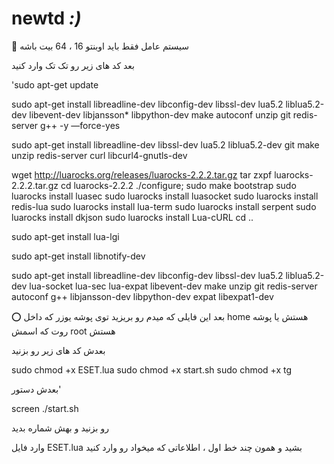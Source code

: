 # newtd *:)*
💢 سیستم عامل فقط باید اوبنتو 16 ، 64 بیت باشه

بعد کد های زیر رو تک تک وارد کنید

'sudo apt-get update

sudo apt-get install libreadline-dev libconfig-dev libssl-dev lua5.2 liblua5.2-dev libevent-dev libjansson* libpython-dev make autoconf unzip git redis-server g++ -y —force-yes

sudo apt-get install libreadline-dev libssl-dev lua5.2 liblua5.2-dev git make unzip redis-server curl libcurl4-gnutls-dev

wget http://luarocks.org/releases/luarocks-2.2.2.tar.gz
tar zxpf luarocks-2.2.2.tar.gz
cd luarocks-2.2.2
./configure; sudo make bootstrap
sudo luarocks install luasec
sudo luarocks install luasocket
sudo luarocks install redis-lua
sudo luarocks install lua-term
sudo luarocks install serpent
sudo luarocks install dkjson
sudo luarocks install Lua-cURL
cd ..

sudo apt-get install lua-lgi

sudo apt-get install libnotify-dev


sudo apt-get install libreadline-dev libconfig-dev libssl-dev lua5.2 liblua5.2-dev lua-socket lua-sec lua-expat libevent-dev make unzip git redis-server autoconf g++ libjansson-dev libpython-dev expat libexpat1-dev

⭕️ بعد این فایلی که میدم رو بریزید توی پوشه یوزر که داخل home هستش یا پوشه روت که اسمش root هستش

بعدش کد های زیر رو بزنید

sudo chmod +x ESET.lua
sudo chmod +x start.sh
sudo chmod +x tg

بعدش دستور' 

screen ./start.sh

رو بزنید و بهش شماره بدید

وارد فایل ESET.lua بشید و همون چند خط اول ، اطلاعاتی که میخواد رو وارد کنید
